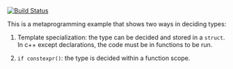 [![Build Status](https://travis-ci.com/sorush-khajepor/CppExamples.svg?branch=main)](https://travis-ci.com/sorush-khajepor/CppExamples)

This is a metaprogramming example that shows two ways in deciding types:

1. Template specialization: the type can be decided and stored in a `struct`. In c++ except declarations, the code must be in functions to be run.

2. `if constexpr()`: the type is decided within a function scope.
